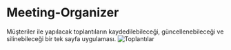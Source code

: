 # Meeting-Organizer
Müşteriler ile yapılacak toplantıların kaydedilebileceği, güncellenebileceği ve silinebileceği bir tek sayfa uygulaması.
![Toplantılar](https://user-images.githubusercontent.com/58730587/115104945-acd33180-9f64-11eb-8784-27677a73515c.PNG)
